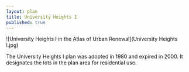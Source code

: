 ```yaml
---
layout: plan
title: University Heights I
published: true
---
```


![University Heights I in the Atlas of Urban Renewal](University Heights I.jpg)

The University Heights I plan was adopted in 1980 and expired in 2000. It designates the lots in the plan area for residential use.



